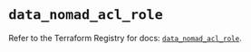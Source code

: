 # `data_nomad_acl_role`

Refer to the Terraform Registry for docs: [`data_nomad_acl_role`](https://registry.terraform.io/providers/hashicorp/nomad/2.1.0/docs/data-sources/acl_role).
